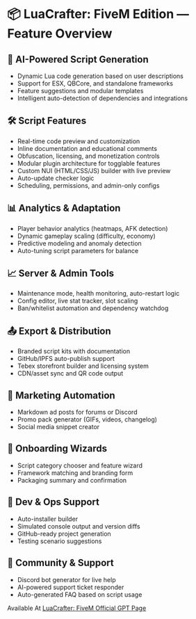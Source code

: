 # 📦 LuaCrafter: FiveM Edition — Feature Overview

## 🧠 AI-Powered Script Generation
- Dynamic Lua code generation based on user descriptions
- Support for ESX, QBCore, and standalone frameworks
- Feature suggestions and modular templates
- Intelligent auto-detection of dependencies and integrations

## 🛠️ Script Features
- Real-time code preview and customization
- Inline documentation and educational comments
- Obfuscation, licensing, and monetization controls
- Modular plugin architecture for togglable features
- Custom NUI (HTML/CSS/JS) builder with live preview
- Auto-update checker logic
- Scheduling, permissions, and admin-only configs

## 📊 Analytics & Adaptation
- Player behavior analytics (heatmaps, AFK detection)
- Dynamic gameplay scaling (difficulty, economy)
- Predictive modeling and anomaly detection
- Auto-tuning script parameters for balance

## 📈 Server & Admin Tools
- Maintenance mode, health monitoring, auto-restart logic
- Config editor, live stat tracker, slot scaling
- Ban/whitelist automation and dependency watchdog

## 📤 Export & Distribution
- Branded script kits with documentation
- GitHub/IPFS auto-publish support
- Tebex storefront builder and licensing system
- CDN/asset sync and QR code output

## 📣 Marketing Automation
- Markdown ad posts for forums or Discord
- Promo pack generator (GIFs, videos, changelog)
- Social media snippet creator

## 🧭 Onboarding Wizards
- Script category chooser and feature wizard
- Framework matching and branding form
- Packaging summary and confirmation

## 🧰 Dev & Ops Support
- Auto-installer builder
- Simulated console output and version diffs
- GitHub-ready project generation
- Testing scenario suggestions

## 💬 Community & Support
- Discord bot generator for live help
- AI-powered support ticket responder
- Auto-generated FAQ based on script usage


Available At [LuaCrafter: FiveM Official GPT Page](https://chatgpt.com/g/g-683bf3d24b0c81918697a75e956bc33a-luacrafter-fivem-edition)
